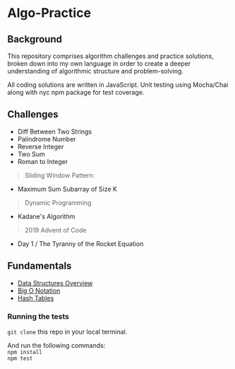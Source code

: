 # Algo-Practice

## Background
This repository comprises algorithm challenges and practice solutions, broken down into my own language in order to create a deeper understanding of algorithmic structure and problem-solving.

All coding solutions are written in JavaScript. Unit testing using Mocha/Chai along with nyc npm package for test coverage. 

## Challenges

- Diff Between Two Strings
- Palindrome Number
- Reverse Integer
- Two Sum
- Roman to Integer
> Sliding Window Pattern:
- Maximum Sum Subarray of Size K
> Dynamic Programming
- Kadane's Algorithm
> 2019 Advent of Code
- Day 1 / The Tyranny of the Rocket Equation

## Fundamentals
* [Data Structures Overview](Fundamentals/dataStructuresOverview.md)
* [Big O Notation](Fundamentals/BigO.md)
* [Hash Tables](Fundamentals/hashTables.md)

### Running the tests
`git clone` this repo in your local terminal. </br>

And run the following commands: </br>
`npm install` </br>
`npm test`

